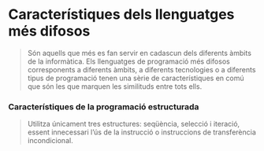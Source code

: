 # Característiques dels llenguatges més difosos
> Són aquells que més es fan servir en cadascun dels diferents àmbits de la informàtica. Els llenguatges de programació més difosos corresponents a diferents àmbits,
a diferents tecnologies o a diferents tipus de programació tenen una sèrie de característiques en comú que són les que marquen les similituds entre tots ells.

### Característiques de la programació estructurada
> Utilitza únicament tres estructures: seqüència, selecció i iteració, essent innecessari
l’ús de la instrucció o instruccions de transferència incondicional.

